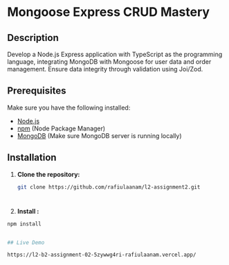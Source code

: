 
# Mongoose Express CRUD Mastery



## Description

Develop a Node.js Express application with TypeScript as the programming language, integrating MongoDB with Mongoose for user data and order management. Ensure data integrity through validation using Joi/Zod.

## Prerequisites

Make sure you have the following installed:

- [Node.js](https://nodejs.org/)
- [npm](https://www.npmjs.com/) (Node Package Manager)
- [MongoDB](https://www.mongodb.com/) (Make sure MongoDB server is running locally)

## Installation

1. **Clone the repository:**

   ```bash
   git clone https://github.com/rafiulaanam/l2-assignment2.git


#
   2. **Install :**

   ```bash
   npm install


## Live Demo

https://l2-b2-assignment-02-5zywwg4ri-rafiulaanam.vercel.app/

